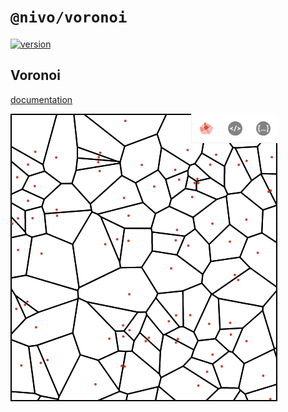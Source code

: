 # `@nivo/voronoi`

[![version](https://img.shields.io/npm/v/@nivo/voronoi.svg?style=flat-square)](https://www.npmjs.com/package/@nivo/voronoi)

## Voronoi

[documentation](http://nivo.rocks/voronoi)

![Voronoi](./doc/voronoi.png)

